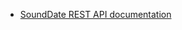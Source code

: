 * [SoundDate REST API documentation](https://github.com/panissidi/REST_API_documentation_samples/blob/main/SoundDate_API.md)
